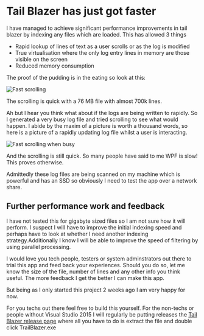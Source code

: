 # Tail Blazer has just got faster

I have managed to achieve significant performance improvements in tail blazer by indexing any files which are loaded.  This has allowed 3 things

 - Rapid lookup of lines of text as a user scrolls or as the log is modified
 - True virtualisation where the only log entry lines in memory are those visible on the screen 
 - Reduced memory consumption

The proof of the pudding is in the eating so look at this:

![Fast scrolling](https://github.com/RolandPheasant/TailBlazer/blob/master/Images/FastScrolling.gif)

The scrolling is quick with a 76 MB file with almost 700k lines.

Ah but I hear you think what about if the logs are being written to rapidly.  So I generated a very busy log file and tried scrolling to see what would happen.  I abide by the maxim of a picture is worth a thousand words, so here is a picture of a rapidly updating log file whilst a user is interacting.

![Fast scrolling when busy](https://github.com/RolandPheasant/TailBlazer/blob/master/Images/FastScrollingWhenBusy.gif)

And the scrolling is still quick. So many people have said to me WPF is slow! This proves otherwise.

Admittedly these log files are being scanned on my machine which is powerful and has an SSD so obviously I need to test the app  over a network share.

## Further performance work and feedback

I have not tested this for gigabyte sized files so I am not sure how it will perform. I suspect I will have to improve the initial indexing speed and perhaps have to look at whether I need another indexing strategy.Additionally I know I will be able to improve the speed of filtering by using parallel processing.

I would love you tech people, testers or system adminstrators out there to trial this app and feed back your experiences.  Should you do so, let me know the size of the file, number of lines and any other info you think useful. The more feedback I get the better I can make this app. 

But being as I only started this project 2 weeks ago I am very happy for now.

For you techs out there feel free to build this yourself. For the non-techs or people without Visual Studio 2015 I will regularly be putting releases   the  [Tail Blazer release page](https://github.com/RolandPheasant/TailBlazer/releases) where all you have to do is extract the file and double click TrailBlazer.exe
